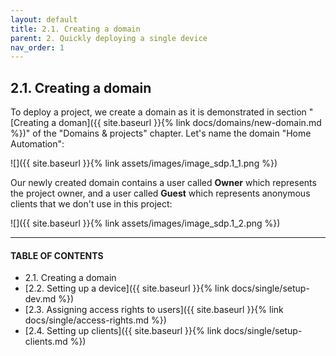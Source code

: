 ```yaml
---
layout: default
title: 2.1. Creating a domain
parent: 2. Quickly deploying a single device
nav_order: 1
---
```


## 2.1. Creating a domain

To deploy a project, we create a domain as it is demonstrated in section "[Creating a doman]({{ site.baseurl }}{% link docs/domains/new-domain.md %})" of the "Domains & projects" chapter. Let's name the domain "Home Automation":  

![]({{ site.baseurl }}{% link assets/images/image_sdp.1_1.png %})

Our newly created domain contains a user called **Owner** which represents the project owner, and a user called **Guest** which represents anonymous clients that we don't use in this project:

![]({{ site.baseurl }}{% link assets/images/image_sdp.1_2.png %})

---
#### TABLE OF CONTENTS
* 2.1. Creating a domain
* [2.2. Setting up a device]({{ site.baseurl }}{% link docs/single/setup-dev.md %})
* [2.3. Assigning access rights to users]({{ site.baseurl }}{% link docs/single/access-rights.md %})
* [2.4. Setting up clients]({{ site.baseurl }}{% link docs/single/setup-clients.md %})
